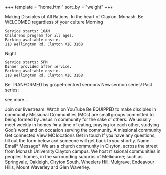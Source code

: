 +++
template = "home.html"
sort_by = "weight"
+++

Making Disciples of All Nations.
In the heart of Clayton, Monash.
Be WELCOMED
regardless of your culture
Morning

    Service starts: 10AM
    Childrens program for all ages.
    Parking avaliable onsite.
    118 Wellington Rd, Clayton VIC 3168

Night

    Service starts: 5PM
    Dinner provided after service.
    Parking avaliable onsite.
    118 Wellington Rd, Clayton VIC 3168

Be TRANFORMED
by gospel-centred sermons
New sermon series!
Past series:
	
see more…
	
Join our livestream:
Watch on YouTube
Be EQUIPPED to make disciples in community
Missional Communities (MCs) are small groups committed to being formed by Jesus in community for the sake of others. We usually meet weekly in homes for a time of eating, praying for each other, studying God’s word and on occasion serving the community.
A missional community
Get connected
View MC locations
Get in touch
If you have any questions, fill out the form below and someone will get back to you shortly.
Name
Email*
Message*
We are a church community in Clayton, across the street from Monash University Clayton campus. We host missional communities in peoples’ homes, in the surrounding suburbs of Melbourne; such as Springvale, Oakleigh, Clayton South, Wheelers Hill, Mulgrave, Endeavour Hills, Mount Waverley and Glen Waverley.

